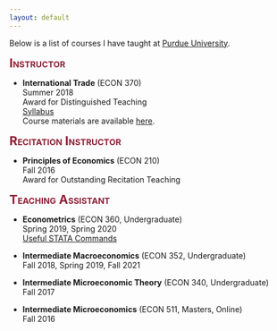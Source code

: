 ```yaml
---
layout: default
---
```



<!-- I have taught several courses, both as instructor and in my capacity as a Teaching Assistant at [Purdue University](https://www.purdue.edu/). 

<span style=" color:#8F2137; font-size:30px;">**Teaching**</span>

---
-->

Below is a list of courses I have taught at [Purdue University](https://www.purdue.edu/). <br>

<!--
<span style="color:blue">**Instructor**</span>.
  
<span style="color:ForestGreen; font-size:1em;">**Instructor**</span> 
### Instructor -->

<span style="color:#8F2137; font-size:22px; font-variant: small-caps;">**Instructor**</span>

* **International Trade** (ECON 370) <br>
Summer 2018 <br>
Award for Distinguished Teaching <br>
[Syllabus](http://debasmita-das-econ.github.io/resources/Syllabus_370_Summer_2018.pdf) <i class="fa fa-file-o"> </i> <br>
Course materials are available [here](http://github.com/debasmita-das-econ/econ-370-summer-2018).<br>
<!-- Syllabus -->


<span style="color:#8F2137; font-size:22px; font-variant: small-caps;">**Recitation Instructor**</span>
<!--  ### Recitation Instructor -->

* **Principles of Economics** (ECON 210)  <br>
Fall 2016 <br>
Award for Outstanding Recitation Teaching



<!-- ### Teaching Assistant -->
<span style="color:#8F2137; font-size:22px; font-variant: small-caps;">**Teaching Assistant**</span>

* **Econometrics** (ECON 360, Undergraduate) <br>
Spring 2019, Spring 2020  <br>
[Useful STATA Commands](http://debasmita-das-econ.github.io/resources/Useful_STATA_Commands.pdf) <i class="fa fa-download"> </i> <br>

* **Intermediate Macroeconomics** (ECON 352, Undergraduate)  <br>
Fall 2018, Spring 2019, Fall 2021  <br>

* **Intermediate Microeconomic Theory** (ECON 340, Undergraduate)  <br>
Fall 2017  <br>

* **Intermediate Microeconomics** (ECON 511, Masters, Online)  <br>
Fall 2016  <br>

<!--

### Instructor

ECON 370 International Trade - Summer 2018

*Award for Distinguished Teaching* 

### Recitation Instructor

ECON 210 Principles of Economics - Fall 2016

*Award for Outstanding Recitation Teaching*

### Teaching Assistant

* ECON 360 Economentrics  - Spring 2019, Spring 2020
* ECON 352 Intermediate Macroeconomics - Fall 2018, Spring 2019, Fall 2021
* ECON 340 Intermediate Microeconomic Theory - Fall 2017
* ECON 511 Intermediate Microeconomics - Fall 2016
-->





<br>




<br><br><br>
